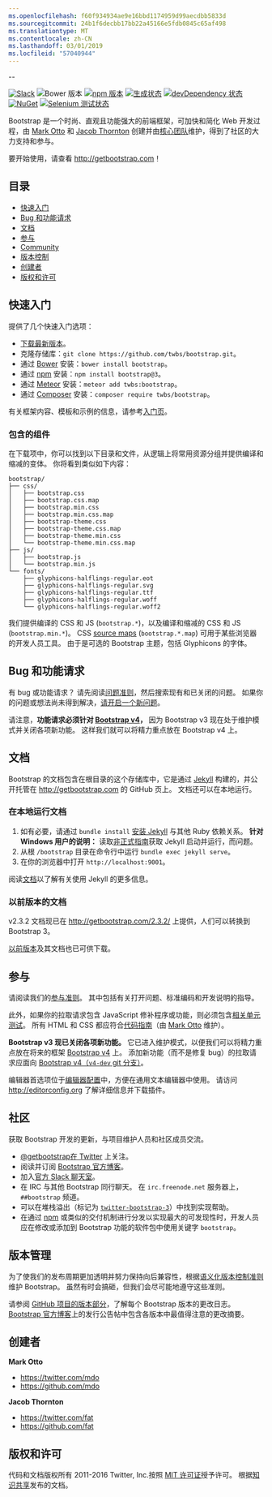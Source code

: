 ```yaml
---
ms.openlocfilehash: f60f934934ae9e16bbd1174959d99aecdbb5833d
ms.sourcegitcommit: 24b1f6decbb17bb22a45166e5fdb0845c65af498
ms.translationtype: MT
ms.contentlocale: zh-CN
ms.lasthandoff: 03/01/2019
ms.locfileid: "57040944"
---
```

--

[![Slack](https://bootstrap-slack.herokuapp.com/badge.svg)](https://bootstrap-slack.herokuapp.com)
![Bower 版本](https://img.shields.io/bower/v/bootstrap.svg)
[![npm 版本](https://img.shields.io/npm/v/bootstrap.svg)](https://www.npmjs.com/package/bootstrap)
[![生成状态](https://img.shields.io/travis/twbs/bootstrap/master.svg)](https://travis-ci.org/twbs/bootstrap)
[![devDependency 状态](https://img.shields.io/david/dev/twbs/bootstrap.svg)](https://david-dm.org/twbs/bootstrap#info=devDependencies)
[![NuGet](https://img.shields.io/nuget/v/bootstrap.svg)](https://www.nuget.org/packages/Bootstrap)
[![Selenium 测试状态](https://saucelabs.com/browser-matrix/bootstrap.svg)](https://saucelabs.com/u/bootstrap)

Bootstrap 是一个时尚、直观且功能强大的前端框架，可加快和简化 Web 开发过程，由 [Mark Otto](https://twitter.com/mdo) 和 [Jacob Thornton](https://twitter.com/fat) 创建并由[核心团队](https://github.com/orgs/twbs/people)维护，得到了社区的大力支持和参与。

要开始使用，请查看 <http://getbootstrap.com>！


## <a name="table-of-contents"></a>目录

* [快速入门](#quick-start)
* [Bug 和功能请求](#bugs-and-feature-requests)
* [文档](#documentation)
* [参与](#contributing)
* [Community](#community)
* [版本控制](#versioning)
* [创建者](#creators)
* [版权和许可](#copyright-and-license)


## <a name="quick-start"></a>快速入门

提供了几个快速入门选项：

* [下载最新版本](https://github.com/twbs/bootstrap/archive/v3.3.7.zip)。
* 克隆存储库：`git clone https://github.com/twbs/bootstrap.git`。
* 通过 [Bower](http://bower.io) 安装：`bower install bootstrap`。
* 通过 [npm](https://www.npmjs.com) 安装：`npm install bootstrap@3`。
* 通过 [Meteor](https://www.meteor.com) 安装：`meteor add twbs:bootstrap`。
* 通过 [Composer](https://getcomposer.org) 安装：`composer require twbs/bootstrap`。

有关框架内容、模板和示例的信息，请参考[入门页](http://getbootstrap.com/getting-started/)。

### <a name="whats-included"></a>包含的组件

在下载项中，你可以找到以下目录和文件，从逻辑上将常用资源分组并提供编译和缩减的变体。 你将看到类似如下内容：

```
bootstrap/
├── css/
│   ├── bootstrap.css
│   ├── bootstrap.css.map
│   ├── bootstrap.min.css
│   ├── bootstrap.min.css.map
│   ├── bootstrap-theme.css
│   ├── bootstrap-theme.css.map
│   ├── bootstrap-theme.min.css
│   └── bootstrap-theme.min.css.map
├── js/
│   ├── bootstrap.js
│   └── bootstrap.min.js
└── fonts/
    ├── glyphicons-halflings-regular.eot
    ├── glyphicons-halflings-regular.svg
    ├── glyphicons-halflings-regular.ttf
    ├── glyphicons-halflings-regular.woff
    └── glyphicons-halflings-regular.woff2
```

我们提供编译的 CSS 和 JS (`bootstrap.*`)，以及编译和缩减的 CSS 和 JS (`bootstrap.min.*`)。 CSS [source maps](https://developer.chrome.com/devtools/docs/css-preprocessors) (`bootstrap.*.map`) 可用于某些浏览器的开发人员工具。 由于是可选的 Bootstrap 主题，包括 Glyphicons 的字体。


## <a name="bugs-and-feature-requests"></a>Bug 和功能请求

有 bug 或功能请求？ 请先阅读[问题准则](https://github.com/twbs/bootstrap/blob/master/CONTRIBUTING.md#using-the-issue-tracker)，然后搜索现有和已关闭的问题。 如果你的问题或想法尚未得到解决，[请开启一个新问题](https://github.com/twbs/bootstrap/issues/new)。

请注意，**功能请求必须针对 [Bootstrap v4](https://github.com/twbs/bootstrap/tree/v4-dev)，** 因为 Bootstrap v3 现在处于维护模式并关闭各项新功能。 这样我们就可以将精力重点放在 Bootstrap v4 上。


## <a name="documentation"></a>文档

Bootstrap 的文档包含在根目录的这个存储库中，它是通过 [Jekyll](http://jekyllrb.com) 构建的，并公开托管在 <http://getbootstrap.com> 的 GitHub 页上。 文档还可以在本地运行。

### <a name="running-documentation-locally"></a>在本地运行文档

1. 如有必要，请通过 `bundle install` [安装 Jekyll](http://jekyllrb.com/docs/installation) 与其他 Ruby 依赖关系。
   **针对 Windows 用户的说明：** 读取[非正式指南](http://jekyll-windows.juthilo.com/)获取 Jekyll 启动并运行，而问题。
2. 从根 `/bootstrap` 目录在命令行中运行 `bundle exec jekyll serve`。
4. 在你的浏览器中打开 `http://localhost:9001`。

阅读[文档](http://jekyllrb.com/docs/home/)以了解有关使用 Jekyll 的更多信息。

### <a name="documentation-for-previous-releases"></a>以前版本的文档

v2.3.2 文档现已在 <http://getbootstrap.com/2.3.2/> 上提供，人们可以转换到 Bootstrap 3。

[以前版本](https://github.com/twbs/bootstrap/releases)及其文档也已可供下载。


## <a name="contributing"></a>参与

请阅读我们的[参与准则](https://github.com/twbs/bootstrap/blob/master/CONTRIBUTING.md)。 其中包括有关打开问题、标准编码和开发说明的指导。

此外，如果你的拉取请求包含 JavaScript 修补程序或功能，则必须包含[相关单元测试](https://github.com/twbs/bootstrap/tree/master/js/tests)。 所有 HTML 和 CSS 都应符合[代码指南](https://github.com/mdo/code-guide)（由 [Mark Otto](https://github.com/mdo) 维护）。

**Bootstrap v3 现已关闭各项新功能。** 它已进入维护模式，以便我们可以将精力重点放在将来的框架 [Bootstrap v4](https://github.com/twbs/bootstrap/tree/v4-dev) 上。 添加新功能（而不是修复 bug）的拉取请求应面向 [Bootstrap v4（`v4-dev` git 分支）](https://github.com/twbs/bootstrap/tree/v4-dev)。

编辑器首选项位于[编辑器配置](https://github.com/twbs/bootstrap/blob/master/.editorconfig)中，方便在通用文本编辑器中使用。 请访问 <http://editorconfig.org> 了解详细信息并下载插件。


## <a name="community"></a>社区

获取 Bootstrap 开发的更新，与项目维护人员和社区成员交流。

* [@getbootstrap在 Twitter](https://twitter.com/getbootstrap) 上关注。
* 阅读并订阅 [Bootstrap 官方博客](http://blog.getbootstrap.com)。
* 加入[官方 Slack 聊天室](https://bootstrap-slack.herokuapp.com)。
* 在 IRC 与其他 Bootstrap 同行聊天。 在 `irc.freenode.net` 服务器上，`##bootstrap` 频道。
* 可以在堆栈溢出（标记为 [`twitter-bootstrap-3`](https://stackoverflow.com/questions/tagged/twitter-bootstrap-3)）中找到实现帮助。
* 在通过 [npm](https://www.npmjs.com/browse/keyword/bootstrap) 或类似的交付机制进行分发以实现最大的可发现性时，开发人员应在修改或添加到 Bootstrap 功能的软件包中使用关键字 `bootstrap`。


## <a name="versioning"></a>版本管理

为了使我们的发布周期更加透明并努力保持向后兼容性，根据[语义化版本控制准则](http://semver.org/)维护 Bootstrap。 虽然有时会搞砸，但我们会尽可能地遵守这些准则。

请参阅 [GitHub 项目的版本部分](https://github.com/twbs/bootstrap/releases)，了解每个 Bootstrap 版本的更改日志。 [Bootstrap 官方博客](http://blog.getbootstrap.com)上的发行公告帖中包含各版本中最值得注意的更改摘要。


## <a name="creators"></a>创建者

**Mark Otto**

* <https://twitter.com/mdo>
* <https://github.com/mdo>

**Jacob Thornton**

* <https://twitter.com/fat>
* <https://github.com/fat>


## <a name="copyright-and-license"></a>版权和许可

代码和文档版权所有 2011-2016 Twitter, Inc.按照 [MIT 许可证](https://github.com/twbs/bootstrap/blob/master/LICENSE)授予许可。 根据[知识共享](https://github.com/twbs/bootstrap/blob/master/docs/LICENSE)发布的文档。
